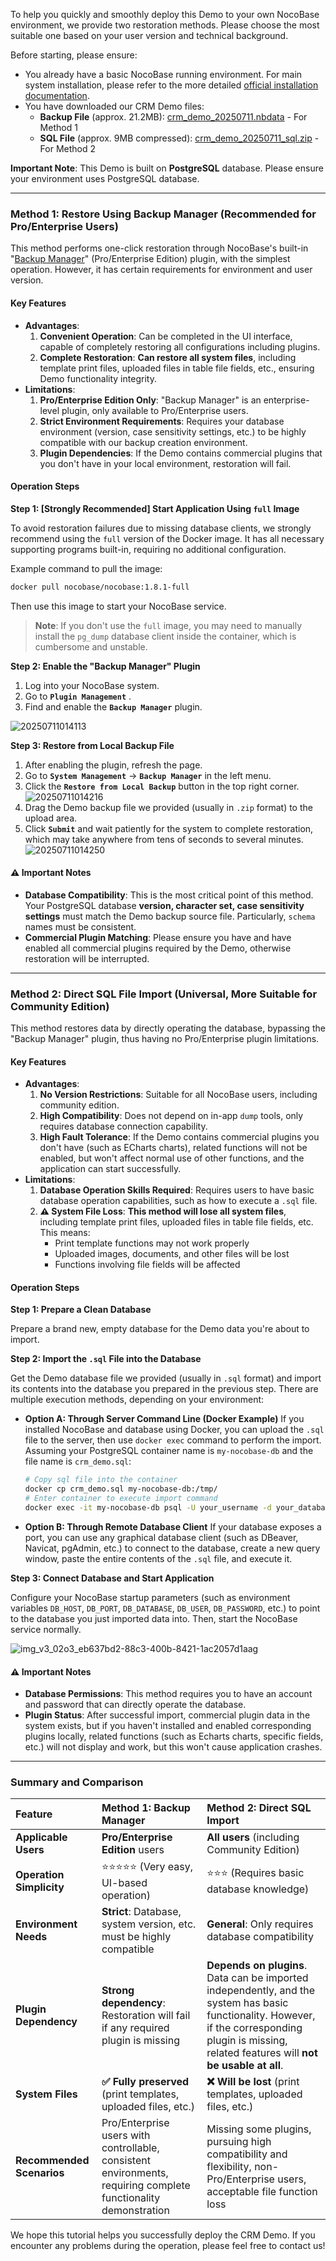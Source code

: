 To help you quickly and smoothly deploy this Demo to your own NocoBase environment, we provide two restoration methods. Please choose the most suitable one based on your user version and technical background.

Before starting, please ensure:

- You already have a basic NocoBase running environment. For main system installation, please refer to the more detailed [official installation documentation](https://docs.nocobase.com/welcome/getting-started/installation).
- You have downloaded our CRM Demo files:
  - **Backup File** (approx. 21.2MB): [crm_demo_20250711.nbdata](https://static-docs.nocobase.com/crm_demo_20250711.nbdata) - For Method 1
  - **SQL File** (approx. 9MB compressed): [crm_demo_20250711_sql.zip](https://static-docs.nocobase.com/crm_demo_20250711_sql.zip) - For Method 2

**Important Note**: This Demo is built on **PostgreSQL** database. Please ensure your environment uses PostgreSQL database.

---

### Method 1: Restore Using Backup Manager (Recommended for Pro/Enterprise Users)

This method performs one-click restoration through NocoBase's built-in "[Backup Manager](https://docs.nocobase.com/handbook/backups)" (Pro/Enterprise Edition) plugin, with the simplest operation. However, it has certain requirements for environment and user version.

#### Key Features

* **Advantages**:
  1. **Convenient Operation**: Can be completed in the UI interface, capable of completely restoring all configurations including plugins.
  2. **Complete Restoration**: **Can restore all system files**, including template print files, uploaded files in table file fields, etc., ensuring Demo functionality integrity.
* **Limitations**:
  1. **Pro/Enterprise Edition Only**: "Backup Manager" is an enterprise-level plugin, only available to Pro/Enterprise users.
  2. **Strict Environment Requirements**: Requires your database environment (version, case sensitivity settings, etc.) to be highly compatible with our backup creation environment.
  3. **Plugin Dependencies**: If the Demo contains commercial plugins that you don't have in your local environment, restoration will fail.

#### Operation Steps

**Step 1: [Strongly Recommended] Start Application Using `full` Image**

To avoid restoration failures due to missing database clients, we strongly recommend using the `full` version of the Docker image. It has all necessary supporting programs built-in, requiring no additional configuration.

Example command to pull the image:

```bash
docker pull nocobase/nocobase:1.8.1-full
```

Then use this image to start your NocoBase service.

> **Note**: If you don't use the `full` image, you may need to manually install the `pg_dump` database client inside the container, which is cumbersome and unstable.

**Step 2: Enable the "Backup Manager" Plugin**

1. Log into your NocoBase system.
2. Go to **`Plugin Management`** .
3. Find and enable the **`Backup Manager`** plugin.

![20250711014113](https://static-docs.nocobase.com/20250711014113.png)

**Step 3: Restore from Local Backup File**

1. After enabling the plugin, refresh the page.
2. Go to **`System Management`** -> **`Backup Manager`** in the left menu.
3. Click the **`Restore from Local Backup`** button in the top right corner.
   ![20250711014216](https://static-docs.nocobase.com/20250711014216.png)
4. Drag the Demo backup file we provided (usually in `.zip` format) to the upload area.
5. Click **`Submit`** and wait patiently for the system to complete restoration, which may take anywhere from tens of seconds to several minutes.
   ![20250711014250](https://static-docs.nocobase.com/20250711014250.png)

#### ⚠️ Important Notes

* **Database Compatibility**: This is the most critical point of this method. Your PostgreSQL database **version, character set, case sensitivity settings** must match the Demo backup source file. Particularly, `schema` names must be consistent.
* **Commercial Plugin Matching**: Please ensure you have and have enabled all commercial plugins required by the Demo, otherwise restoration will be interrupted.

---

### Method 2: Direct SQL File Import (Universal, More Suitable for Community Edition)

This method restores data by directly operating the database, bypassing the "Backup Manager" plugin, thus having no Pro/Enterprise plugin limitations.

#### Key Features

* **Advantages**:
  1. **No Version Restrictions**: Suitable for all NocoBase users, including community edition.
  2. **High Compatibility**: Does not depend on in-app `dump` tools, only requires database connection capability.
  3. **High Fault Tolerance**: If the Demo contains commercial plugins you don't have (such as ECharts charts), related functions will not be enabled, but won't affect normal use of other functions, and the application can start successfully.
* **Limitations**:
  1. **Database Operation Skills Required**: Requires users to have basic database operation capabilities, such as how to execute a `.sql` file.
  2. **⚠️ System File Loss**: **This method will lose all system files**, including template print files, uploaded files in table file fields, etc. This means:
     - Print template functions may not work properly
     - Uploaded images, documents, and other files will be lost
     - Functions involving file fields will be affected

#### Operation Steps

**Step 1: Prepare a Clean Database**

Prepare a brand new, empty database for the Demo data you're about to import.

**Step 2: Import the `.sql` File into the Database**

Get the Demo database file we provided (usually in `.sql` format) and import its contents into the database you prepared in the previous step. There are multiple execution methods, depending on your environment:

* **Option A: Through Server Command Line (Docker Example)**
  If you installed NocoBase and database using Docker, you can upload the `.sql` file to the server, then use `docker exec` command to perform the import. Assuming your PostgreSQL container name is `my-nocobase-db` and the file name is `crm_demo.sql`:

  ```bash
  # Copy sql file into the container
  docker cp crm_demo.sql my-nocobase-db:/tmp/
  # Enter container to execute import command
  docker exec -it my-nocobase-db psql -U your_username -d your_database_name -f /tmp/crm_demo.sql
  ```
* **Option B: Through Remote Database Client**
  If your database exposes a port, you can use any graphical database client (such as DBeaver, Navicat, pgAdmin, etc.) to connect to the database, create a new query window, paste the entire contents of the `.sql` file, and execute it.

**Step 3: Connect Database and Start Application**

Configure your NocoBase startup parameters (such as environment variables `DB_HOST`, `DB_PORT`, `DB_DATABASE`, `DB_USER`, `DB_PASSWORD`, etc.) to point to the database you just imported data into. Then, start the NocoBase service normally.

![img_v3_02o3_eb637bd2-88c3-400b-8421-1ac2057d1aag](https://static-docs.nocobase.com/img_v3_02o3_eb637bd2-88c3-400b-8421-1ac2057d1aag.png)

#### ⚠️ Important Notes

* **Database Permissions**: This method requires you to have an account and password that can directly operate the database.
* **Plugin Status**: After successful import, commercial plugin data in the system exists, but if you haven't installed and enabled corresponding plugins locally, related functions (such as Echarts charts, specific fields, etc.) will not display and work, but this won't cause application crashes.

---

### Summary and Comparison


| Feature                   | Method 1: Backup Manager                                                                                        | Method 2: Direct SQL Import                                                                                                                                                                          |
| :------------------------ | :-------------------------------------------------------------------------------------------------------------- | :--------------------------------------------------------------------------------------------------------------------------------------------------------------------------------------------------- |
| **Applicable Users**      | **Pro/Enterprise Edition** users                                                                                | **All users** (including Community Edition)                                                                                                                                                          |
| **Operation Simplicity**  | ⭐⭐⭐⭐⭐ (Very easy, UI-based operation)                                                                      | ⭐⭐⭐ (Requires basic database knowledge)                                                                                                                                                           |
| **Environment Needs**     | **Strict**: Database, system version, etc. must be highly compatible                                            | **General**: Only requires database compatibility                                                                                                                                                    |
| **Plugin Dependency**     | **Strong dependency**: Restoration will fail if any required plugin is missing                                  | **Depends on plugins**. Data can be imported independently, and the system has basic functionality. However, if the corresponding plugin is missing, related features will **not be usable at all**. |
| **System Files**          | **✅ Fully preserved** (print templates, uploaded files, etc.)                                                  | **❌ Will be lost** (print templates, uploaded files, etc.)                                                                                                                                          |
| **Recommended Scenarios** | Pro/Enterprise users with controllable, consistent environments, requiring complete functionality demonstration | Missing some plugins, pursuing high compatibility and flexibility, non-Pro/Enterprise users, acceptable file function loss                                                                           |

We hope this tutorial helps you successfully deploy the CRM Demo. If you encounter any problems during the operation, please feel free to contact us!
